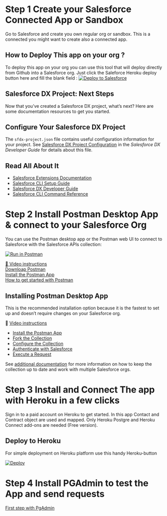 # Step 1 Create your Salesforce Connected App or Sandbox 
Go to Salesforce and create you own regular org or sandbox. This is a connected you might want to create also a connected app.

## How to Deploy This app on your org ?
To deploy this app on your org you can use this tool that will deploy directly from Github into a Salesforce org. Just click the Saleforce Heroku deploy button here and fill the blank field :
<a href="https://githubsfdeploy.herokuapp.com/?owner=Magda-dev;repo=Legarant_P12">
  <img alt="Deploy to Salesforce"
       src="https://raw.githubusercontent.com/afawcett/githubsfdeploy/master/src/main/webapp/resources/img/deploy.png">
</a>

## Salesforce DX Project: Next Steps
Now that you’ve created a Salesforce DX project, what’s next? Here are some documentation resources to get you started.

## Configure Your Salesforce DX Project
The `sfdx-project.json` file contains useful configuration information for your project. See [Salesforce DX Project Configuration](https://developer.salesforce.com/docs/atlas.en-us.sfdx_dev.meta/sfdx_dev/sfdx_dev_ws_config.htm) in the _Salesforce DX Developer Guide_ for details about this file.

## Read All About It
- [Salesforce Extensions Documentation](https://developer.salesforce.com/tools/vscode/)
- [Salesforce CLI Setup Guide](https://developer.salesforce.com/docs/atlas.en-us.sfdx_setup.meta/sfdx_setup/sfdx_setup_intro.htm)
- [Salesforce DX Developer Guide](https://developer.salesforce.com/docs/atlas.en-us.sfdx_dev.meta/sfdx_dev/sfdx_dev_intro.htm)
- [Salesforce CLI Command Reference](https://developer.salesforce.com/docs/atlas.en-us.sfdx_cli_reference.meta/sfdx_cli_reference/cli_reference.htm)

# Step 2 Install Postman Desktop App & connect to your Salesforce Org
You can use the Postman desktop app or the Postman web UI to connect to Salesforce with the Salesforce APIs collection:

<a href="https://www.postman.com/downloads/" target="_blank"><img src="https://run.pstmn.io/button.svg" alt="Run in Postman"></a>

<a href="https://www.youtube.com/watch?v=W-IwW6RM4F0&ab_channel=SalesforceDevelopers">🎥 Video instructions</a></br>
<a href="https://www.postman.com/downloads/">Downloap Postman</a></br>
<a href="https://github.com/forcedotcom/postman-salesforce-apis/blob/master/install-with-app.md#install-the-postman-app">Install the Postman App </a></br>
<a href="https://quickstarts.postman.com/">How to get started with Postman</a></br>

## Installing Postman Desktop App

This is the recommended installation option because it is the fastest to set up and doesn’t require changes on your Salesforce org.

🎥 [Video instructions](https://youtu.be/W-IwW6RM4F0)

- [Install the Postman App](#install-the-postman-app)
- [Fork the Collection](#fork-the-collection)
- [Configure the Collection](#configure-the-collection)
- [Authenticate with Salesforce](#authenticate-with-salesforce)
- [Execute a Request](#execute-a-request)

See [additional documentation](README.md#additional-documentation) for more information on how to keep the collection up to date and work with multiple Salesforce orgs.

# Step 3 Install and Connect The app with Heroku in a few clicks
Sign in to a paid account on Heroku to get started. 
In this app Contact and Contract object are used and mapped.
Only Heroku Postgre and Heroku Connect add-ons are needed (Free version).

## Deploy to Heroku

For simple deployment on Heroku platform use this handy Heroku-button 

[![Deploy](https://www.herokucdn.com/deploy/button.svg)](https://heroku.com/deploy?template=https://github.com/Magda-dev/Legarant_P12)

# Step 4 Install PGAdmin to test the App and send requests
<a href="https://www.pgadmin.org/docs/pgadmin4/development/connect_to_server.html">First step with PgAdmin </a></br>